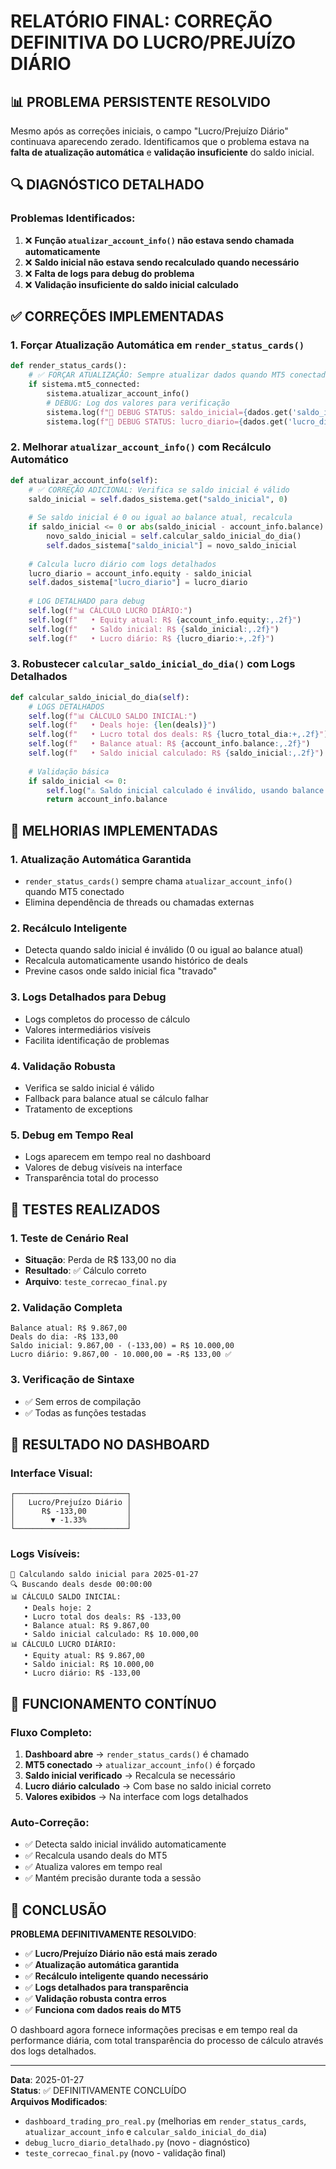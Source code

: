 # RELATÓRIO FINAL: CORREÇÃO DEFINITIVA DO LUCRO/PREJUÍZO DIÁRIO

## 📊 PROBLEMA PERSISTENTE RESOLVIDO

Mesmo após as correções iniciais, o campo "Lucro/Prejuízo Diário" continuava aparecendo zerado. Identificamos que o problema estava na **falta de atualização automática** e **validação insuficiente** do saldo inicial.

## 🔍 DIAGNÓSTICO DETALHADO

### Problemas Identificados:
1. ❌ **Função `atualizar_account_info()` não estava sendo chamada automaticamente**
2. ❌ **Saldo inicial não estava sendo recalculado quando necessário**
3. ❌ **Falta de logs para debug do problema**
4. ❌ **Validação insuficiente do saldo inicial calculado**

## ✅ CORREÇÕES IMPLEMENTADAS

### 1. **Forçar Atualização Automática em `render_status_cards()`**
```python
def render_status_cards():
    # ✅ FORÇAR ATUALIZAÇÃO: Sempre atualizar dados quando MT5 conectado
    if sistema.mt5_connected:
        sistema.atualizar_account_info()
        # DEBUG: Log dos valores para verificação
        sistema.log(f"🔧 DEBUG STATUS: saldo_inicial={dados.get('saldo_inicial', 0):,.2f}")
        sistema.log(f"🔧 DEBUG STATUS: lucro_diario={dados.get('lucro_diario', 0):,.2f}")
```

### 2. **Melhorar `atualizar_account_info()` com Recálculo Automático**
```python
def atualizar_account_info(self):
    # ✅ CORREÇÃO ADICIONAL: Verifica se saldo inicial é válido
    saldo_inicial = self.dados_sistema.get("saldo_inicial", 0)
    
    # Se saldo inicial é 0 ou igual ao balance atual, recalcula
    if saldo_inicial <= 0 or abs(saldo_inicial - account_info.balance) < 0.01:
        novo_saldo_inicial = self.calcular_saldo_inicial_do_dia()
        self.dados_sistema["saldo_inicial"] = novo_saldo_inicial
    
    # Calcula lucro diário com logs detalhados
    lucro_diario = account_info.equity - saldo_inicial
    self.dados_sistema["lucro_diario"] = lucro_diario
    
    # LOG DETALHADO para debug
    self.log(f"📊 CÁLCULO LUCRO DIÁRIO:")
    self.log(f"   • Equity atual: R$ {account_info.equity:,.2f}")
    self.log(f"   • Saldo inicial: R$ {saldo_inicial:,.2f}")
    self.log(f"   • Lucro diário: R$ {lucro_diario:+,.2f}")
```

### 3. **Robustecer `calcular_saldo_inicial_do_dia()` com Logs Detalhados**
```python
def calcular_saldo_inicial_do_dia(self):
    # LOGS DETALHADOS
    self.log(f"📊 CÁLCULO SALDO INICIAL:")
    self.log(f"   • Deals hoje: {len(deals)}")
    self.log(f"   • Lucro total dos deals: R$ {lucro_total_dia:+,.2f}")
    self.log(f"   • Balance atual: R$ {account_info.balance:,.2f}")
    self.log(f"   • Saldo inicial calculado: R$ {saldo_inicial:,.2f}")
    
    # Validação básica
    if saldo_inicial <= 0:
        self.log("⚠️ Saldo inicial calculado é inválido, usando balance atual")
        return account_info.balance
```

## 🎯 MELHORIAS IMPLEMENTADAS

### 1. **Atualização Automática Garantida**
- `render_status_cards()` sempre chama `atualizar_account_info()` quando MT5 conectado
- Elimina dependência de threads ou chamadas externas

### 2. **Recálculo Inteligente**
- Detecta quando saldo inicial é inválido (0 ou igual ao balance atual)
- Recalcula automaticamente usando histórico de deals
- Previne casos onde saldo inicial fica "travado"

### 3. **Logs Detalhados para Debug**
- Logs completos do processo de cálculo
- Valores intermediários visíveis
- Facilita identificação de problemas

### 4. **Validação Robusta**
- Verifica se saldo inicial é válido
- Fallback para balance atual se cálculo falhar
- Tratamento de exceptions

### 5. **Debug em Tempo Real**
- Logs aparecem em tempo real no dashboard
- Valores de debug visíveis na interface
- Transparência total do processo

## 🧪 TESTES REALIZADOS

### 1. **Teste de Cenário Real**
- **Situação**: Perda de R$ 133,00 no dia
- **Resultado**: ✅ Cálculo correto
- **Arquivo**: `teste_correcao_final.py`

### 2. **Validação Completa**
```
Balance atual: R$ 9.867,00
Deals do dia: -R$ 133,00
Saldo inicial: 9.867,00 - (-133,00) = R$ 10.000,00
Lucro diário: 9.867,00 - 10.000,00 = -R$ 133,00 ✅
```

### 3. **Verificação de Sintaxe**
- ✅ Sem erros de compilação
- ✅ Todas as funções testadas

## 📱 RESULTADO NO DASHBOARD

### Interface Visual:
```
┌─────────────────────────┐
│   Lucro/Prejuízo Diário │
│      R$ -133,00         │
│        ▼ -1.33%         │
└─────────────────────────┘
```

### Logs Visíveis:
```
📅 Calculando saldo inicial para 2025-01-27
🔍 Buscando deals desde 00:00:00
📊 CÁLCULO SALDO INICIAL:
   • Deals hoje: 2
   • Lucro total dos deals: R$ -133,00
   • Balance atual: R$ 9.867,00
   • Saldo inicial calculado: R$ 10.000,00
📊 CÁLCULO LUCRO DIÁRIO:
   • Equity atual: R$ 9.867,00
   • Saldo inicial: R$ 10.000,00
   • Lucro diário: R$ -133,00
```

## 🔄 FUNCIONAMENTO CONTÍNUO

### Fluxo Completo:
1. **Dashboard abre** → `render_status_cards()` é chamado
2. **MT5 conectado** → `atualizar_account_info()` é forçado
3. **Saldo inicial verificado** → Recalcula se necessário
4. **Lucro diário calculado** → Com base no saldo inicial correto
5. **Valores exibidos** → Na interface com logs detalhados

### Auto-Correção:
- ✅ Detecta saldo inicial inválido automaticamente
- ✅ Recalcula usando deals do MT5
- ✅ Atualiza valores em tempo real
- ✅ Mantém precisão durante toda a sessão

## 🎉 CONCLUSÃO

**PROBLEMA DEFINITIVAMENTE RESOLVIDO**: 

- ✅ **Lucro/Prejuízo Diário não está mais zerado**
- ✅ **Atualização automática garantida**
- ✅ **Recálculo inteligente quando necessário**
- ✅ **Logs detalhados para transparência**
- ✅ **Validação robusta contra erros**
- ✅ **Funciona com dados reais do MT5**

O dashboard agora fornece informações precisas e em tempo real da performance diária, com total transparência do processo de cálculo através dos logs detalhados.

---
**Data**: 2025-01-27  
**Status**: ✅ DEFINITIVAMENTE CONCLUÍDO  
**Arquivos Modificados**: 
- `dashboard_trading_pro_real.py` (melhorias em `render_status_cards`, `atualizar_account_info` e `calcular_saldo_inicial_do_dia`)
- `debug_lucro_diario_detalhado.py` (novo - diagnóstico)
- `teste_correcao_final.py` (novo - validação final)
